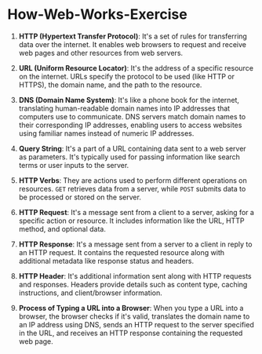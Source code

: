 # How-Web-Works-Exercise
1. **HTTP (Hypertext Transfer Protocol)**: It's a set of rules for transferring data over the internet. It enables web browsers to request and receive web pages and other resources from web servers.

2. **URL (Uniform Resource Locator)**: It's the address of a specific resource on the internet. URLs specify the protocol to be used (like HTTP or HTTPS), the domain name, and the path to the resource.

3. **DNS (Domain Name System)**: It's like a phone book for the internet, translating human-readable domain names into IP addresses that computers use to communicate. DNS servers match domain names to their corresponding IP addresses, enabling users to access websites using familiar names instead of numeric IP addresses.

4. **Query String**: It's a part of a URL containing data sent to a web server as parameters. It's typically used for passing information like search terms or user inputs to the server.

5. **HTTP Verbs**: They are actions used to perform different operations on resources. `GET` retrieves data from a server, while `POST` submits data to be processed or stored on the server.

6. **HTTP Request**: It's a message sent from a client to a server, asking for a specific action or resource. It includes information like the URL, HTTP method, and optional data.

7. **HTTP Response**: It's a message sent from a server to a client in reply to an HTTP request. It contains the requested resource along with additional metadata like response status and headers.

8. **HTTP Header**: It's additional information sent along with HTTP requests and responses. Headers provide details such as content type, caching instructions, and client/browser information.

9. **Process of Typing a URL into a Browser**: When you type a URL into a browser, the browser checks if it's valid, translates the domain name to an IP address using DNS, sends an HTTP request to the server specified in the URL, and receives an HTTP response containing the requested web page.
